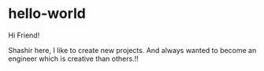 # hello-world

Hi Friend!

Shashir here, I like to create new projects.
And always wanted to become an engineer which is creative than others.!!
